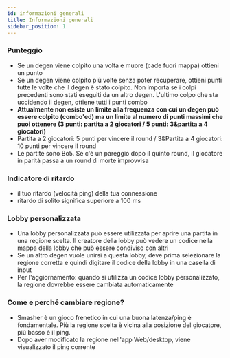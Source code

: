 ```yaml
---
id: informazioni generali
title: Informazioni generali
sidebar_position: 1
---
```


### Punteggio

- Se un degen viene colpito una volta e muore (cade fuori mappa) ottieni un punto
- Se un degen viene colpito più volte senza poter recuperare, ottieni punti tutte le volte che il degen è stato colpito. Non importa se i colpi precedenti sono stati eseguiti da un altro degen. L'ultimo colpo che sta uccidendo il degen, ottiene tutti i punti combo
- **Attualmente non esiste un limite alla frequenza con cui un degen può essere colpito (combo'ed) ma un limite al numero di punti massimi che puoi ottenere (3 punti: partita a 2 giocatori / 5 punti: 3&partita a 4 giocatori)**
- Partita a 2 giocatori: 5 punti per vincere il round / 3&Partita a 4 giocatori: 10 punti per vincere il round
- Le partite sono Bo5. Se c'è un pareggio dopo il quinto round, il giocatore in parità passa a un round di morte improvvisa

### Indicatore di ritardo

- il tuo ritardo (velocità ping) della tua connessione
- ritardo di solito significa superiore a 100 ms

### Lobby personalizzata

- Una lobby personalizzata può essere utilizzata per aprire una partita in una regione scelta. Il creatore della lobby può vedere un codice nella mappa della lobby che può essere condiviso con altri
- Se un altro degen vuole unirsi a questa lobby, deve prima selezionare la regione corretta e quindi digitare il codice della lobby in una casella di input
- Per l'aggiornamento: quando si utilizza un codice lobby personalizzato, la regione dovrebbe essere cambiata automaticamente

### Come e perché cambiare regione?

- Smasher è un gioco frenetico in cui una buona latenza/ping è fondamentale. Più la regione scelta è vicina alla posizione del giocatore, più basso è il ping.
- Dopo aver modificato la regione nell'app Web/desktop, viene visualizzato il ping corrente
